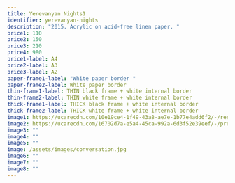 ```yaml
---
title: Yerevanyan Nights1
identifier: yerevanyan-nights
description: "2015. Acrylic on acid-free linen paper. "
price1: 110
price2: 150
price3: 210
price4: 980
price1-label: A4
price2-label: A3
price3-label: A2
paper-frame1-label: "White paper border "
paper-frame2-label: White paper border
thin-frame1-label: THIN black frame + white internal border
thin-frame2-label: THIN white frame + white internal border
thick-frame1-label: THICK black frame + white internal border
thick-frame2-label: THICK white frame + white internal border
image1: https://ucarecdn.com/10e19ce4-1f49-43a8-ae7e-1b77e4add6f2/-/resize/800x600/painting-1.jpg
image2: https://ucarecdn.com/16702d7a-e5a4-45ca-992a-6d3f52e39eef/-/preview/-/grayscale/-/resize/800x600/painting-1.jpg
image3: ""
image4: ""
image5: ""
image: /assets/images/conversation.jpg
image6: ""
image7: ""
image8: ""
---
```

